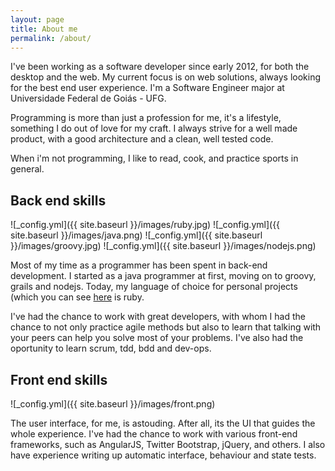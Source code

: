 ```yaml
---
layout: page
title: About me
permalink: /about/
---
```

I've been working as a software developer since early 2012, for both the desktop and the web. My current focus is on web solutions, always looking for the best end user experience. I'm a Software Engineer major at Universidade Federal de Goiás - UFG.

Programming is more than just a profession for me, it's a lifestyle, something I do out of love for my craft. I always strive for a well made product, with a good architecture and a clean, well tested code.

When i'm not programming, I like to read, cook, and practice sports in general.

## Back end skills
![_config.yml]({{ site.baseurl }}/images/ruby.jpg)
![_config.yml]({{ site.baseurl }}/images/java.png)
![_config.yml]({{ site.baseurl }}/images/groovy.jpg)
![_config.yml]({{ site.baseurl }}/images/nodejs.png)

Most of my time as a programmer has been spent in back-end development. I started as a java programmer at first, moving on to groovy, grails and nodejs. Today, my language of choice for personal projects (which you can see [here](https://github.com/kaiomagalhaes) is ruby.

I've had the chance to work with great developers, with whom I had the chance to not only practice agile methods but also to learn that talking with your peers can help you solve most of your problems. I've also had the oportunity to learn scrum, tdd, bdd and dev-ops.

## Front end skills
![_config.yml]({{ site.baseurl }}/images/front.png)

The user interface, for me, is astouding. After all, its the UI that guides the whole experience. I've had the chance to work with various front-end frameworks, such as AngularJS, Twitter Bootstrap, jQuery, and others. I also have experience writing up automatic interface, behaviour and state tests.

